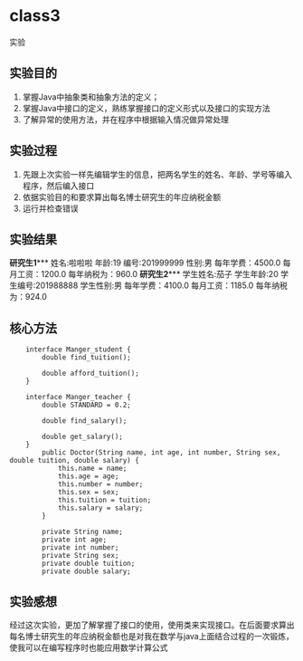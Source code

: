 # class3
实验
## 实验目的
1. 掌握Java中抽象类和抽象方法的定义； 
2. 掌握Java中接口的定义，熟练掌握接口的定义形式以及接口的实现方法
3. 了解异常的使用方法，并在程序中根据输入情况做异常处理

## 实验过程
1. 先跟上次实验一样先编辑学生的信息，把两名学生的姓名、年龄、学号等编入程序，然后编入接口
2. 依据实验目的和要求算出每名博士研究生的年应纳税金额
3. 运行并检查错误

## 实验结果
******************研究生1*********************
姓名:啦啦啦
年龄:19
编号:201999999
性别:男
每年学费：4500.0
每月工资：1200.0
每年纳税为：960.0
******************研究生2*********************
学生姓名:茄子
学生年龄:20
学生编号:201988888
学生性别:男
每年学费：4100.0
每月工资：1185.0
每年纳税为：924.0

## 核心方法
```
    interface Manger_student {
        double find_tuition();

        double afford_tuition();
    }

    interface Manger_teacher {
        double STANDARD = 0.2;

        double find_salary();

        double get_salary();
    }
        public Doctor(String name, int age, int number, String sex, double tuition, double salary) {
            this.name = name;
            this.age = age;
            this.number = number;
            this.sex = sex;
            this.tuition = tuition;
            this.salary = salary;
        }

        private String name;
        private int age;
        private int number;
        private String sex;
        private double tuition;
        private double salary;
```

## 实验感想
经过这次实验，更加了解掌握了接口的使用，使用类来实现接口。在后面要求算出每名博士研究生的年应纳税金额也是对我在数学与java上面结合过程的一次锻炼，使我可以在编写程序时也能应用数学计算公式
